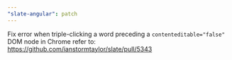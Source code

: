 ```yaml
---
"slate-angular": patch
---
```


Fix error when triple-clicking a word preceding a `contenteditable="false"` DOM node in Chrome
refer to: https://github.com/ianstormtaylor/slate/pull/5343
